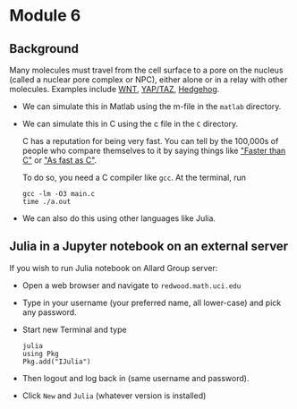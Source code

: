 # Module 6

## Background

Many molecules must travel from the cell surface to a pore on the nucleus (called a nuclear pore complex or NPC), either alone or in a relay with other molecules. Examples include [WNT](https://www.google.com/search?q=wnt+pathway&tbm=isch), [YAP/TAZ](https://www.google.com/search?q=yap+taz+pathway&tbm=isch), [Hedgehog](https://www.google.com/search?q=hedgehog+signaling+pathway&tbm=isch).

* We can simulate this in Matlab using the m-file in the `matlab` directory.

* We can simulate this in C using the c file in the `C` directory.

  C has a reputation for being very fast. You can tell by the 100,000s of people who compare themselves to it by saying things like ["Faster than C"](https://www.google.com/search?q=Faster+than+C) or ["As fast as C"](https://www.google.com/search?q=As+fast+as+C).

  To do so, you need a C compiler like `gcc`. At the terminal, run

    ```
    gcc -lm -O3 main.c
    time ./a.out
    ```

* We can also do this using other languages like Julia.

## Julia in a Jupyter notebook on an external server

If you wish to run Julia notebook on Allard Group server:

* Open a web browser and navigate to `redwood.math.uci.edu`

* Type in your username (your preferred name, all lower-case) and pick any password.

* Start new Terminal and type

  ```
  julia
  using Pkg
  Pkg.add("IJulia")
  ```

* Then logout and log back in (same username and password).

* Click `New` and `Julia` (whatever version is installed)
